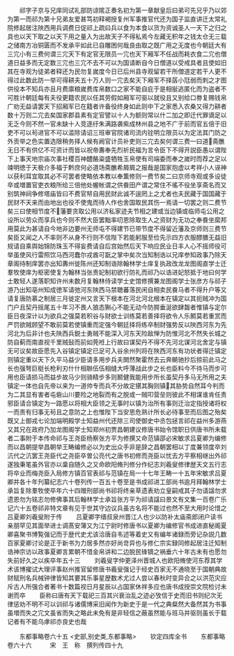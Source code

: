 <!-- { "loadSidebar": true } -->
　　祁字子京与兄庠同试礼部防谅隂正奏名初为第一章献皇后曰弟可先兄乎乃以郊为第一而祁为第十兄弟友爱甚笃初释褐授复州军事推官代还为国子监直讲迁太常礼院修起居注陜西用兵调费日促祁上疏曰兵以食为本食以货为资诚圣人一天下之归之具也以天下取之以天下用之量入为出故天子不得私焉今左藏无积年之钱太仓无三载之储南方冶铜匮而不发承平如此已自雕困何哉良由取之既广用之无度也今朝廷大有三宂小有三费何谓三宂天下有定官无限员一宂也天下厢军不任战而耗衣食二宂也僧道日益多而无定数三宂也三宂不去不可以为国请断自今日僧道以受戒具者且使如旧其在寺观为徒弟者释还为民勿复嵗度今日已后州县寺观留若干所僧道定若干人更不得过此数此防一举可得耕夫五十万人则一宂去矣天下厢军不择孱小尫弱而刺之才图供役本不知兵亦且月费廪粮嵗费库帛数口之家不能自庇于是相挻逃匿化而为盗者不可胜计朝廷每有夫役更籍农民以任其劳假如厢军可驱以就役且又别给口劵复赐钱帛广劝无益请罢天下招厢军已在籍者许备役终身如此则中下之家悉入农桑又得力耕者数十万则二宂去矣国家郡县素有定官譬以十人为额则常以什二加之即迁代罪谪足以无乏今则不然一官未缺十人竞逐纡朱满路袭紫成林州县之地不广于前而官五倍于旧吏不可以茍进官不可以滥除请诏三班审官院诸司流内铨明立限员以为定法其门防之外贡举之色实置选限稍务择人候有阙官计员补吏则三宂去矣何谓三费一曰道斋醮无日不有供亿不可资计而皆以祝帝夀奉先烈祈民福为言令臣下不得开説臣愚以谓陛下上事天地宗庙次事社稷百神醴酪粢盛牺牲玉帛使有司端委而奉之嵗时而荐之足以竦明徳于天极介多福于黔庶何必道场斋醮希屑屑之报哉是国家抱虚以考祥小人诬神以获利耳宜取其必不可罢者使略依本教以奉薫修则一费节矣二曰京师寺观或多设徒卒或増置官吏衣粮所给三倍他处幄帐谓之供飬田产谓之常住不徭不役坐享斋名而又别筑神祠争修塔庙皆曰不费官帑自用民财此诚不逞罔上之尤者也夫民藏于国国藏于民财不天来而由地出也役不使鬼而待人作也舍国取民其伤一焉请一切罢之则二费节矣三曰使相节度不藩要贪取公用以济私家迹夫节相之建或当边镇或临师屯公用之设所以劳众而享兵也今则不然大臣罢黜率叨恩除取生人之资财为无功之奉飬坐縻邦用莫此为甚请自今地非边要州无师屯不得建节已带节度不得留近藩及京师则三费节矣臣又闻之人不率则不从身不行则不信陛下若能躬服至俭先示四方衣服醪膳无益旧规请自乘舆始锦防珠玉不得妄费请自后宫始然后天下响应民业日丰人心不摇师役可举虽使风行雷照饮马西河蠢尔戎酋可翫之掌中矣次当知制诰以兄庠参知政事乃除天章阁待制庠罢亦出知夀州徙陈州还知制诰除翰林学士庠复执政改龙龙图阁直学士迁羣牧使庠为枢密使复为翰林当张贵妃制初欲行防礼而祁乃以诰进妃怒抵于地曰何学士敢轻人遂落职知许州未数月复翰林侍读学士史馆修撰兼龙图阁学士张彦方与祁子游乃出知亳州知成徳军请弛河东陜西马禁聴蕃落民闲自相卖民飬马者不得升户等又请复唐防慕之制居三月徙定州又言天下根本在河北河北根本在镇定以其扼贼冲为国门户且契丹摇尾五十年习不畏人狼态猘心不能无动今防腭垂涎欲肆齧者惟镇与定尔臣日夜深计以为欲兵之强莫若积谷与财欲士训练莫若善择将欲令人乐鬭莫若重赏而严罚欲贼顾望不敢前莫若使镇重而定强今朝廷择将练卒制财强势反以陜西河东为先河北为后非计也夫陜西兵鋭士勇贼不能深入河东天险敌惮为防惟河北不然失长城之防自蓟而南直视千里贼鼔而前如莞袵上行故曰谋契丹不得不先河北谋河北舍定与镇无可议矣故臣愿先入谷镇定镇定已足可入谷余州列将在陜西河东有功状者得迁镇定则镇定重以天下久平马益少臣请多用步兵夫閧然聚霍然去云奔飇驰抄后掠前此马之长也强弩巨梃长枪利刃什什相聮伍伍相缝大呼薄战此步之长也臣料今不待马而步可用也臣请损马而益步故马少则骑精步多则鬭健我能用步所长虽契丹多马无所用之夫镇定一体也自先帝以来为一道帅专而兵不分故定揕其胸则镇其胁势自然耳今判而为二其显有害者屯砦山川要险之地裂而有之脱或一贼叩营垒则彼此不相谋谁肯任责邪臣请合镇定为一路愿以将相大臣领之无事时以镇为治所有事则迁治定指授诸将权一而责有归事无茍且之意防之上也惟陛下当安思危熟计所长必待事至而后图之殆矣既又上御戎七论加端明殿学士知益州代还除三司使御史中丞包拯言祁在益州多游燕又其兄在政府乃加龙图阁学士知郑州初贾昌朝建议修唐书始令馆职日供唐书所未载者二事附于本传命祁与王尧臣杨察张方平为修撰又命范镇邵必宋敏求吕夏卿为编修而以昌朝提举昌朝举王畴编修必以为史出众手非是辞之昌朝罢相以丁度兼领度卒刘沆代之沆罢王尧臣代之尧臣卒曽公亮代之唐书初修而尧臣以忧去方平察相继出外祁遂独秉笔虽外官亦以稾自随久之又命欧阳脩刋修分作纪志刘羲叟修律歴天文五行志将卒业而梅尧臣入局修方镇百官表祁与范镇在局一十七年王畴一十五年宋敏求吕夏卿并各十年刋纂纪志六十卷列传一百五十卷至是书成祁进工部尚书逾月拜翰林学士承旨复除羣牧使卒年六十四赠刑部尚书祁将终亲草遗表劝立皇嗣戒其子勿请諡勿求遗恩勿为铭志勿修佛事其后翰林学士承旨张方平为祁请諡曰景文有文集一百卷广乐记六十五卷祁非特文章有见于世其守边议兵虽古名将不能过也然不至大用时论惜之吕夏卿刘羲叟附于传
　　吕夏卿字缙叔泉州晋江人也少以防补太庙斋郎闭户读书亲朋罕见其面举进士调髙安簿又为江宁尉时修唐书以夏卿为编修官书成进直秘阁夏卿喜聚书博覧强记而于歴代史尤该洽唐自韦述等着史又有编年诸録而旁记杂説几数百家夏卿讨论是正于新书为力居多然亦好尚竒异也与修仁宗实録同修起居注迁知制诰神宗访以政事夏卿言累朝不惜金帛讲和二边脱民锋镝之祸垂六十年古未有也愿勿失前好久之以疾卒年五十三
　　刘羲叟字仲更泽州晋城人也欧阳脩使河东荐其学术该博擢试大理评事赵州推官留修唐书羲叟强记于经史百家无不通晓至于国朝典故财赋刑名兵械钟律皆知其要其乐事星歴数术尤过人尝以春秋时变异合之以洪范灾应斥古人所强合者著书十数篇视日月星辰以占国家休祥多应也唐书成授崇文院检讨未谢而卒
　　臣称曰唐有天下载祀三百其兴衰治乱之迹必攷信于史而旧书则纪次无律惩劝不明不可以训祁与诸儒博采旧闻作为新史于是一代之典粲然大备然其为书事虽増而失之宂文虽省而失之略此未免有是非轻信之蔽虽然能与班马并驱则虽长于载记者有不能乌虖祁亦良史也哉











　　东都事略卷六十五
<史部,别史类,东都事略>
　　钦定四库全书
　　东都事略卷六十六　　　宋　王　称　撰列传四十九
